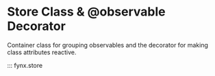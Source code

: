 # Store Class & @observable Decorator

Container class for grouping observables and the decorator for making class attributes reactive.

::: fynx.store
